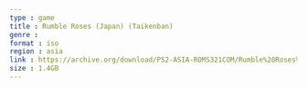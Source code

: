 ```yaml
---
type : game
title : Rumble Roses (Japan) (Taikenban)
genre : 
format : iso
region : asia
link : https://archive.org/download/PS2-ASIA-ROMS321COM/Rumble%20Roses%20%28Japan%29%20%28Taikenban%29.7z
size : 1.4GB
---
```

